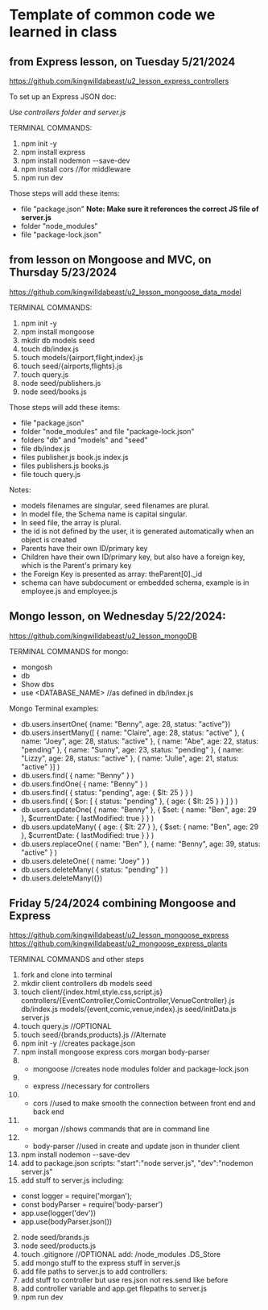 # Template of common code we learned in class


## from Express lesson, on Tuesday 5/21/2024
https://github.com/kingwilldabeast/u2_lesson_express_controllers

To set up an Express JSON doc:

*Use controllers folder and server.js*

TERMINAL COMMANDS:
1. npm init -y  
2. npm install express
3. npm install nodemon --save-dev
4. npm install cors //for middleware
5. npm run dev

Those steps will add these items:
* file "package.json" **Note: Make sure it references the correct JS file of server.js**
* folder "node_modules"
* file "package-lock.json"


## from lesson on Mongoose and MVC, on Thursday 5/23/2024
https://github.com/kingwilldabeast/u2_lesson_mongoose_data_model

TERMINAL COMMANDS:
1. npm init -y
2. npm install mongoose
2. mkdir db models seed 
2. touch db/index.js 
2. touch models/{airport,flight,index}.js 
2. touch seed/{airports,flights}.js
2. touch query.js  
2. node seed/publishers.js
2. node seed/books.js

Those steps will add these items:
* file "package.json"
* folder "node_modules" and file "package-lock.json"
* folders "db" and "models" and "seed"
* file db/index.js 
* files publisher.js book.js index.js 
* files publishers.js books.js 
* file touch query.js

Notes: 
* models filenames are singular, seed filenames are plural.
* In model file, the Schema name is capital singular.
* In seed file, the array is plural.
* the id is not defined by the user, it is generated automatically when an object is created 
* Parents have their own ID/primary key
* Children have their own ID/primary key, but also have a foreign key, which is the Parent's primary key
* the Foreign Key is presented as array: theParent[0]._id
* schema can have subdocument or embedded schema, example is in employee.js and employee.js


## Mongo lesson, on Wednesday 5/22/2024:
https://github.com/kingwilldabeast/u2_lesson_mongoDB

TERMINAL COMMANDS for mongo:
* mongosh
* db
* Show dbs
* use <DATABASE_NAME> //as defined in db/index.js

Mongo Terminal examples:
* db.users.insertOne( {name: "Benny", age: 28, status: "active"})
* db.users.insertMany([ { name: "Claire", age: 28, status: "active" }, { name: "Joey", age: 28, status: "active" }, { name: "Abe", age: 22, status: "pending" }, { name: "Sunny", age: 23, status: "pending" }, { name: "Lizzy", age: 28, status: "active" }, { name: "Julie", age: 21, status: "active" }] )
* db.users.find( { name: "Benny" } )
* db.users.findOne( { name: "Benny" } )
* db.users.find( { status: "pending", age: { $lt: 25 } } )
* db.users.find( { $or: [ { status: "pending" }, { age: { $lt: 25 } } ] } )
* db.users.updateOne( { name: "Benny" }, { $set: { name: "Ben", age: 29 }, $currentDate: { lastModified: true } } )
* db.users.updateMany( { age: { $lt: 27 } }, { $set: { name: "Ben", age: 29 }, $currentDate: { lastModified: true } } )
* db.users.replaceOne( { name: "Ben" }, { name: "Benny", age: 39, status: "active" } )
* db.users.deleteOne( { name: "Joey" } )
* db.users.deleteMany( { status: "pending" } )
* db.users.deleteMany({})

## Friday 5/24/2024 combining Mongoose and Express
https://github.com/kingwilldabeast/u2_lesson_mongoose_express
https://github.com/kingwilldabeast/u2_mongoose_express_plants

TERMINAL COMMANDS and other steps 
1. fork and clone into terminal
2. mkdir client controllers db models seed 
2. touch client/{index.html,style.css,script.js} controllers/{EventController,ComicController,VenueController}.js db/index.js models/{event,comic,venue,index}.js seed/initData.js server.js
2. touch query.js  //OPTIONAL
2. touch seed/{brands,products}.js //Alternate
1. npm init -y //creates package.json
2. npm install mongoose express cors morgan body-parser
2. * mongoose //creates node modules folder and package-lock.json
2. * express //necessary for controllers 
2. * cors //used to make smooth the connection between front end and back end
2. * morgan //shows commands that are in command line
2. * body-parser //used in create and update json in thunder client
3. npm install nodemon --save-dev
3. add to package.json scripts:  "start":"node server.js",
  "dev":"nodemon server.js"
5. add stuff to server.js including: 
* const logger = require('morgan');
* const bodyParser = require('body-parser')
* app.use(logger('dev'))
* app.use(bodyParser.json()) 
2. node seed/brands.js
2. node seed/products.js
1. touch .gitignore //OPTIONAL
add:
 /node_modules
.DS_Store
5. add mongo stuff to the express stuff in server.js
5. add file paths to server.js
to add controllers:
7. add stuff to controller but use res.json not res.send like before
8. add controller variable and app.get filepaths to server.js
9. npm run dev